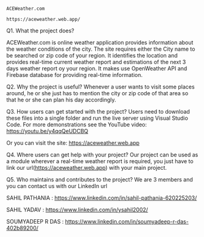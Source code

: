                                                                       ACEWeather.com
                                                                 https://aceweather.web.app/
                                                                 
                                                                 

Q1. What the project does?

ACEWeather.com is online weather application provides information about the weather conditions of the city. The site requires either the City name to be searched or zip code of your region. It identifies the location and provides real-time current weather report and estimations of the next 3 days weather report oy your region.
It makes use OpenWeather API and Firebase database for providing real-time information.

Q2. Why the project is useful?
Whenever a user wants to visit some places around, he or she just has to mention the city or zip code of that area so that he or she can plan his day accordingly.

Q3. How users can get started with the project?
Users need to download these files into a single folder and run the live server using Visual Studio Code.
For more demonstrations see the YouTube video: 
https://youtu.be/y4qqQeUDCBQ

Or you can visit the site: https://aceweather.web.app

Q4. Where users can get help with your project?
Our project can be used as a module wherever a real-time weather report is required, you just have to link our url(https://aceweather.web.app) with your main project.

Q5. Who maintains and contributes to the project?
We are 3 members and you can contact us with our LinkedIn url


SAHIL PATHANIA : https://www.linkedin.com/in/sahil-pathania-620225203/


SAHIL YADAV : https://www.linkedin.com/in/ysahil2002/


SOUMYADEEP R DAS : https://www.linkedin.com/in/soumyadeep-r-das-402b89200/ 
